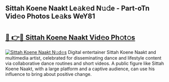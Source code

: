 ## Sittah Koene Naakt Le𝚊k𝚎d N𝚞𝚍e - Part-oTn Vid𝚎o Photos Le𝚊ks WeY81

# <h2><a href="http://fb6wxq.evod.top/?m=Sittah+Koene+Naakt">🔗 👉🔴 Sittah Koene Naakt Vid𝚎o Ph𝚘t𝚘s</a></h2>

[![Sittah Koene Naakt N𝚞d𝚎s](https://i.imgur.com/8V9OHl7.gif)](http://fb6wxq.evod.top/?m=Sittah+Koene+Naakt)
Digital entertainer Sittah Koene Naakt and multimedia artist, celebrated for disseminating dance and lifestyle content via collaborative dance routines and short videos. A public figure like Sittah Koene Naakt, with a large platform and a captive audience, can use his influence to bring about positive change. 
